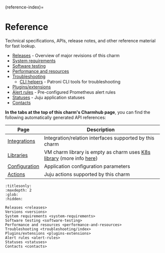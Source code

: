 (reference-index)=


# Reference

Technical specifications, APIs, release notes, and other reference material for fast lookup.

* [Releases] - Overview of major revisions of this charm 
* [System requirements]
* [Software testing]
* [Performance and resources] 
* [Troubleshooting]
  * [CLI helpers] - Patroni CLI tools for troubleshooting 
* [Plugins/extensions]
* [Alert rules] - Pre-configured Prometheus alert rules 
* [Statuses] - Juju application statuses 
* [Contacts]


**In the tabs at the top of this charm's Charmhub page**, you can find the following automatically generated API references:

| Page                                                                       | Description                                             |
|----------------------------------------------------------------------------|---------------------------------------------------------|
| [Integrations](https://charmhub.io/postgresql/integrations)                   | Integration/relation interfaces supported by this charm |
| [Libraries](https://charmhub.io/postgresql/libraries) | VM charm library is empty as charm uses [K8s library](https://charmhub.io/postgresql-k8s/libraries/) (more info [here](/explanation/architecture)) |
| [Configuration](https://charmhub.io/postgresql/configuration)                 | Application configuration parameters                   |
| [Actions](https://charmhub.io/postgresql/actions)                             | Juju actions supported by this charm                    |

<!--Links-->

[Releases]: /reference/releases
[System requirements]: /reference/system-requirements 
[Software testing]: /reference/software-testing
[Performance and resources]: /reference/performance-and-resources
[Troubleshooting]: /reference/troubleshooting/index 
[CLI helpers]: /reference/troubleshooting/cli-helpers
[Plugins/extensions]: /reference/plugins-extensions
[Alert rules]: /reference/alert-rules
[Statuses]: /reference/statuses
[Contacts]: /reference/contacts


```{toctree}
:titlesonly:
:maxdepth: 2
:glob:
:hidden:

Releases <releases>
Versions <versions>
System requirements <system-requirements>
Software testing <software-testing>
Performance and resources <performance-and-resources>
Troubleshooting <troubleshooting/index>
Plugins/extensions <plugins-extensions>
Alert rules <alert-rules>
Statuses <statuses>
Contacts <contacts>